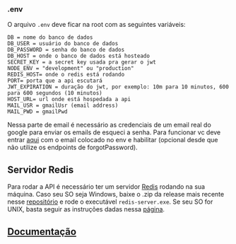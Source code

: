 ### .env
O arquivo `.env` deve ficar na root com as seguintes variáveis:
```
DB = nome do banco de dados
DB_USER = usuário do banco de dados
DB_PASSWORD = senha do banco de dados
DB_HOST = onde o banco de dados está hosteado
SECRET_KEY = a secret key usada pra gerar o jwt
NODE_ENV = "development" ou "production" 
REDIS_HOST= onde o redis está rodando
PORT= porta que a api escutará
JWT_EXPIRATION = duração do jwt, por exemplo: 10m para 10 minutos, 600 para 600 segundos (10 minutos)
HOST_URL= url onde está hospedada a api
MAIL_USR = gmailUsr (email address)
MAIL_PWD = gmailPwd
```
Nessa parte de email é necessário as credenciais de um email real do google para enviar os emails de esqueci a senha. Para funcionar vc deve entrar [aqui](https://myaccount.google.com/lesssecureapps?pli=1&rapt=AEjHL4MtkSLOQcnXIe3rsHXXooYTbq1_6qRFgw3XE5S2XJOJTCDzW3LH2R7vLqasO33mfgmRmvPNv26rbFMoBlkOXy1MM_xeeg) com o email colocado no env e habilitar (opcional desde que não utilize os endpoints de forgotPassword). 

## Servidor Redis
Para rodar a API é necessário ter um servidor [Redis](https://redis.io) rodando na sua máquina. Caso seu SO seja Windows, baixe o .zip da release mais recente nesse [repositório](https://github.com/microsoftarchive/redis/releases) e rode o executável `redis-server.exe`. Se seu SO for UNIX, basta seguir as instruções dadas nessa [página](https://redis.io/download).

## [Documentação](https://documenter.getpostman.com/view/14887511/UUxzA7yP#ab86b943-62dc-4494-9a47-c532f925c2df)
